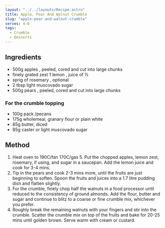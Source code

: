 ```yaml
---
layout: "../../layouts/Recipe.astro"
title: Apple, Pear And Walnut Crumble
slug: "apple-pear-and-walnut-crumble"
serves: 4-6
tags:
  - Crumble
  - Desserts
---
```


## Ingredients

- 500g apples , peeled, cored and cut into large chunks 
- finely grated zest 1 lemon , juice of ½ 
- sprig of rosemary , optional 
- 2 tbsp light muscovado sugar 
- 500g pears , peeled, cored and cut into large chunks 

### For the crumble topping

- 100g pack /pecans
- 175g wholemeal, granary flour or plain white
- 85g butter, diced 
- 85g caster or light muscovado sugar 

## Method

1. Heat oven to 190C/fan 170C/gas 5. Put the chopped apples, lemon zest, rosemary, if using, and sugar in a saucepan. Add the lemon juice and cook for 3-4 mins. 
1. Tip in the pears and cook 2-3 mins more, until the fruits are just beginning to soften. Spoon the fruits and juices into a 1.7 litre pudding dish and flatten slightly. 
1. For the crumble, finely chop half the walnuts in a food processor until reduced to the consistency of ground almonds. Add the flour, butter and sugar and continue to blitz to a coarse or fine crumble mix, whichever you prefer. 
1. Roughly break the remaining walnuts with your fingers and stir into the crumble. Scatter the crumble mix on top of the fruits and bake for 20-25 mins until golden brown. Serve warm with cream or custard. 